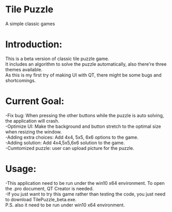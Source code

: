 # Tile Puzzle
A simple classic games

# Introduction:
This is a beta version of classic tile puzzle game.  
It includes an algorithm to solve the puzzle automatically, also there're three themes available.  
As this is my first try of making UI with QT, there might be some bugs and shortcomings.  

# Current Goal:
-Fix bug: When pressing the other buttons while the puzzle is auto solving, the application will crash.  
-Optimize UI: Make the background and button stretch to the optimal size when resizing the window.  
-Adding extra choices: Add 4x4, 5x5, 6x6 options to the game.  
-Adding solution: Add 4x4,5x5,6x6 solution to the game.  
-Cumtomized puzzle: user can upload picture for the puzzle.  

# Usage:
-This application need to be run under the win10 x64 environment. To open the .pro document, QT Creator is needed.  
-If you just want to try this game rather than testing the code, you just need to download TilePuzzle_beta.exe.  
P.S. also it need to be run under win10 x64 environment.
